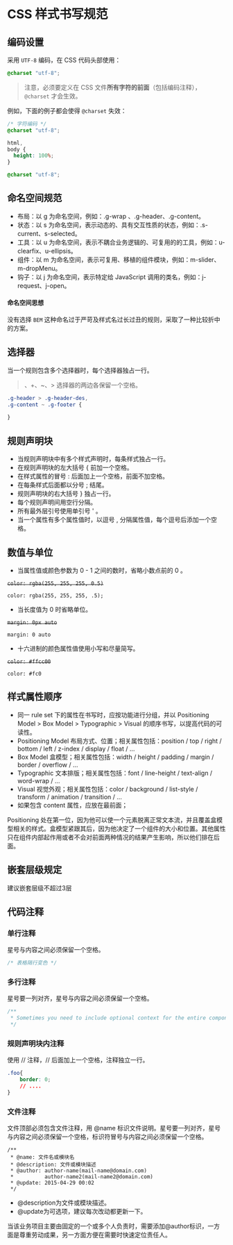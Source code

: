 # CSS 样式书写规范

## 编码设置

采用 `UTF-8` 编码，在 CSS 代码头部使用：

```CSS
@charset "utf-8";
```

> 注意，必须要定义在 CSS 文件**所有字符的前面**（包括编码注释），`@charset` 才会生效。

例如，下面的例子都会使得 `@charset` 失效：

```CSS
/* 字符编码 */
@charset "utf-8";
```
```CSS
html,
body {
  height: 100%;
}

@charset "utf-8";
```

## 命名空间规范

+ 布局：以 g 为命名空间，例如：.g-wrap 、.g-header、.g-content。
+ 状态：以 s 为命名空间，表示动态的、具有交互性质的状态，例如：.s-current、s-selected。
+ 工具：以 u 为命名空间，表示不耦合业务逻辑的、可复用的的工具，例如：u-clearfix、u-ellipsis。
+ 组件：以 m 为命名空间，表示可复用、移植的组件模块，例如：m-slider、m-dropMenu。
+ 钩子：以 j 为命名空间，表示特定给 JavaScript 调用的类名，例如：j-request、j-open。

#### 命名空间思想

没有选择 `BEM` 这种命名过于严苛及样式名过长过丑的规则，采取了一种比较折中的方案。

## 选择器


当一个规则包含多个选择器时，每个选择器独占一行。

>、+、~、> 选择器的两边各保留一个空格。

```CSS
.g-header > .g-header-des,
.g-content ~ .g-footer {
    
}
```

## 规则声明块

+ 当规则声明块中有多个样式声明时，每条样式独占一行。
+ 在规则声明块的左大括号 { 前加一个空格。
+ 在样式属性的冒号 : 后面加上一个空格，前面不加空格。
+ 在每条样式后面都以分号 ; 结尾。
+ 规则声明块的右大括号 } 独占一行。
+ 每个规则声明间用空行分隔。
+ 所有最外层引号使用单引号 ' 。
+ 当一个属性有多个属性值时，以逗号 , 分隔属性值，每个逗号后添加一个空格。

##  数值与单位

+ 当属性值或颜色参数为 0 - 1 之间的数时，省略小数点前的 0 。

~~`color: rgba(255, 255, 255, 0.5)`~~

`color: rgba(255, 255, 255, .5);`

+ 当长度值为 0 时省略单位。

~~```margin: 0px auto```~~
 
`margin: 0 auto`

+ 十六进制的颜色属性值使用小写和尽量简写。

~~`color: #ffcc00`~~

`color: #fc0`

## 样式属性顺序

+ 同一 rule set 下的属性在书写时，应按功能进行分组，并以 Positioning Model > Box Model > Typographic > Visual 的顺序书写，以提高代码的可读性。
+ Positioning Model 布局方式、位置；相关属性包括：position / top / right / bottom / left / z-index / display / float / ...
+ Box Model 盒模型；相关属性包括：width / height / padding / margin / border / overflow / ...
+ Typographic 文本排版；相关属性包括：font / line-height / text-align / word-wrap / ...
+ Visual 视觉外观；相关属性包括：color / background / list-style / transform / animation / transition / ...
+ 如果包含 content 属性，应放在最前面；

Positioning 处在第一位，因为他可以使一个元素脱离正常文本流，并且覆盖盒模型相关的样式。盒模型紧跟其后，因为他决定了一个组件的大小和位置。其他属性只在组件内部起作用或者不会对前面两种情况的结果产生影响，所以他们排在后面。


## 嵌套层级规定

建议嵌套层级不超过3层

## 代码注释

### 单行注释

星号与内容之间必须保留一个空格。

```CSS
/* 表格隔行变色 */
```

### 多行注释

星号要一列对齐，星号与内容之间必须保留一个空格。

```CSS
/**
 * Sometimes you need to include optional context for the entire component. Do that up here if it's important enough.
 */
```

### 规则声明块内注释

使用 // 注释，// 后面加上一个空格，注释独立一行。

```CSS
.foo{
    border: 0;
    // ....
}
```

### 文件注释

文件顶部必须包含文件注释，用 @name 标识文件说明。星号要一列对齐，星号与内容之间必须保留一个空格，标识符冒号与内容之间必须保留一个空格。
```
/**
 * @name: 文件名或模块名
 * @description: 文件或模块描述
 * @author: author-name(mail-name@domain.com)
 *          author-name2(mail-name2@domain.com)
 * @update: 2015-04-29 00:02
 */
```
+ @description为文件或模块描述。
+ @update为可选项，建议每次改动都更新一下。

当该业务项目主要由固定的一个或多个人负责时，需要添加@author标识，一方面是尊重劳动成果，另一方面方便在需要时快速定位责任人。
